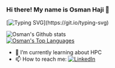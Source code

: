 ### Hi there! My name is Osman Haji 👋
[![Typing SVG](https://readme-typing-svg.demolab.com/?lines=And+welcome+to+my+github;Feel+free+to+look+around!)](https://git.io/typing-svg)

![Osman's Github stats](https://github-readme-stats.vercel.app/api?username=Ozzywap&show_icons=true&hide=stars&count_private=true&theme=onedark)
<br>
[![Osman's Top Languages](https://github-readme-stats.vercel.app/api/top-langs/?username=Ozzywap&hide=html,css&layout=compact&hide_progress=true&theme=onedark)](https://github.com/anuraghazra/github-readme-stats)

- 🌱 I’m currently learning about HPC
- 📫 How to reach me: [![LinkedIn](https://img.shields.io/badge/LinkedIn-blue?logo=linkedin&logoColor=white&style=for-the-badge)](https://www.linkedin.com/in/hajiosman/)
